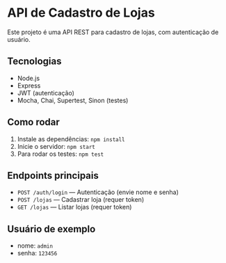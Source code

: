 # API de Cadastro de Lojas

Este projeto é uma API REST para cadastro de lojas, com autenticação de usuário.

## Tecnologias
- Node.js
- Express
- JWT (autenticação)
- Mocha, Chai, Supertest, Sinon (testes)

## Como rodar

1. Instale as dependências:
   ```npm install```
2. Inicie o servidor:
   ```npm start```
3. Para rodar os testes:
   ```npm test```

## Endpoints principais
- `POST /auth/login` — Autenticação (envie nome e senha)
- `POST /lojas` — Cadastrar loja (requer token)
- `GET /lojas` — Listar lojas (requer token)

## Usuário de exemplo
- nome: `admin`
- senha: `123456`

